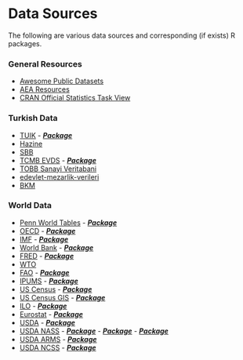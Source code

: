 Data Sources
================

The following are various data sources and corresponding (if exists) R
packages.

### General Resources

-   [Awesome Public
    Datasets](https://github.com/awesomedata/awesome-public-datasets)
-   [AEA Resources](https://www.aeaweb.org/rfe/showCat.php?cat_id=6)
-   [CRAN Official Statistics Task
    View](https://cran.r-project.org/web/views/OfficialStatistics.html)

### Turkish Data

-   [TUIK](http://www.tuik.gov.tr/) - [***Package***](https://github.com/emraher/tuik)
-   [Hazine](https://muhasebat.hmb.gov.tr/genel-yonetim-mali-istatistikleri)
-   [SBB](http://www.sbb.gov.tr/ekonomik-veriler/)
-   [TCMB EVDS](https://evds2.tcmb.gov.tr/) -
    [***Package***](https://github.com/emraher/cbRt)
-   [TOBB Sanayi Veritabani](http://sanayi.tobb.org.tr/index.php)
-   [edevlet-mezarlik-verileri](https://github.com/kuzdogan/edevlet-mezarlik-verileri)
-   [BKM](https://bkm.com.tr/raporlar-ve-yayinlar/donemsel-bilgiler/)

### World Data

-   [Penn World Tables](https://www.rug.nl/ggdc/productivity/pwt/) -
    [***Package***](https://cran.r-project.org/web/packages/pwt9/index.html)
-   [OECD](https://stats.oecd.org/) -
    [***Package***](https://cran.r-project.org/web/packages/OECD/index.html)
-   [IMF](https://data.imf.org/?sk=388DFA60-1D26-4ADE-B505-A05A558D9A42&sId=1479329132316) -
    [***Package***](https://cran.r-project.org/web/packages/imfr/index.html)
-   [World Bank](https://data.worldbank.org/) -
    [***Package***](https://cran.r-project.org/web/packages/WDI/index.html)
-   [FRED](https://fred.stlouisfed.org/) -
    [***Package***](https://cran.r-project.org/web/packages/fredr/index.html)
-   [WTO](https://data.wto.org/)
-   [FAO](http://www.fao.org/faostat/en/#home) -
    [***Package***](https://cran.r-project.org/web/packages/FAOSTAT/index.html)
-   [IPUMS](https://ipums.org/) -
    [***Package***](https://github.com/mnpopcenter/ipumsr)
-   [US Census]() -
    [***Package***](https://cran.r-project.org/web/packages/tidyqwi/index.html)
-   [US Census GIS]() -
    [***Package***](https://cran.r-project.org/web/packages/tidycensus/index.html)
-   [ILO]() -
    [***Package***](https://cran.r-project.org/web/packages/Rilostat/index.html)
-   [Eurostat]() -
    [***Package***](https://cran.r-project.org/web/packages/eurostat/index.html)
-   [USDA]() -
    [***Package***](https://cran.r-project.org/web/packages/rusda/index.html)
-   [USDA NASS]() -
    [***Package***](https://cran.r-project.org/web/packages/usdarnass/index.html) -
    [***Package***](https://cran.r-project.org/web/packages/tidyUSDA/index.html) -
    [***Package***](https://cran.r-project.org/web/packages/rnassqs/index.html)
-   [USDA ARMS]() -
    [***Package***](https://cran.r-project.org/web/packages/rarms/index.html)
-   [USDA NCSS]() -
    [***Package***](https://cran.r-project.org/web/packages/soilDB/index.html)
